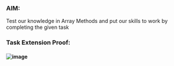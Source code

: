### AIM:
Test our knowledge in Array Methods and put our skills to work by completing the given task

### Task Extension Proof:
#### ![image](https://github.com/ShakthiSundar-K/Guvi_D5_Task/assets/128116143/5318043f-5150-4178-bb8d-39bf235a2149)
